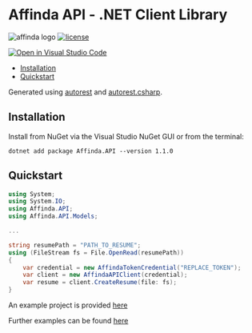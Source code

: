 Affinda API - .NET Client Library
===================================

![affinda logo](https://raw.githubusercontent.com/affinda/affinda-dotnet/main/affinda_logo.png)
[![license](https://img.shields.io/github/license/affinda/affinda-dotnet)](https://choosealicense.com/licenses/mit/)


[![Open in Visual Studio Code](https://open.vscode.dev/badges/open-in-vscode.svg)](https://open.vscode.dev/affinda/affinda-dotnet)

- [Installation](#installation)
- [Quickstart](#quickstart)


Generated using [autorest](https://github.com/Azure/autorest) and [autorest.csharp](https://github.com/Azure/autorest.csharp).

Installation
------------

Install from NuGet via the Visual Studio NuGet GUI or from the terminal:

```shell
dotnet add package Affinda.API --version 1.1.0
```



Quickstart
----------

```C#
using System;
using System.IO;
using Affinda.API;
using Affinda.API.Models;

...

string resumePath = "PATH_TO_RESUME";
using (FileStream fs = File.OpenRead(resumePath))
{
    var credential = new AffindaTokenCredential("REPLACE_TOKEN");
    var client = new AffindaAPIClient(credential);
    var resume = client.CreateResume(file: fs);
}
```

An example project is provided [here](./SampleProgram/SampleProgram.csproj)

Further examples can be found [here](./docs/samples_csharp.md)
